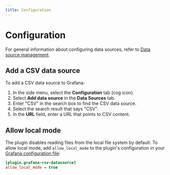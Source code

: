 ```yaml
---
title: Configuration
---
```


# Configuration

For general information about configuring data sources, refer to [Data source management](https://grafana.com/docs/grafana/latest/administration/data-source-management/).

## Add a CSV data source

To add a CSV data source to Grafana:

1. In the side menu, select the **Configuration** tab (cog icon).
1. Select **Add data source** in the **Data Sources** tab.
1. Enter "CSV" in the search box to find the CSV data source.
1. Select the search result that says "CSV".
1. In the **URL** field, enter a URL that points to CSV content.

## Allow local mode

The plugin disables reading files from the local file system by default.
To allow local mode, add `allow_local_mode` to the plugin's configuration in your [Grafana configuration file](https://grafana.com/docs/grafana/latest/setup-grafana/configure-grafana/):

```ini
[plugin.grafana-csv-datasource]
allow_local_mode = true
```
